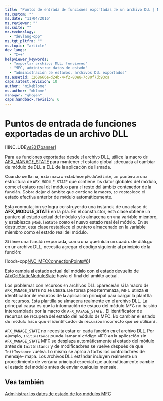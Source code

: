 ```yaml
---
title: "Puntos de entrada de funciones exportadas de un archivo DLL | Microsoft Docs"
ms.custom: ""
ms.date: "11/04/2016"
ms.reviewer: ""
ms.suite: ""
ms.technology: 
  - "devlang-cpp"
ms.tgt_pltfrm: ""
ms.topic: "article"
dev_langs: 
  - "C++"
helpviewer_keywords: 
  - "exportar archivos DLL, funciones"
  - "MFC, administrar datos de estado"
  - "administración de estados, archivos DLL exportados"
ms.assetid: 3268666e-d24b-44f2-80e8-7c80f73b93ca
caps.latest.revision: 10
author: "mikeblome"
ms.author: "mblome"
manager: "ghogen"
caps.handback.revision: 6
---
```

# Puntos de entrada de funciones exportadas de un archivo DLL
[!INCLUDE[vs2017banner](../assembler/inline/includes/vs2017banner.md)]

Para las funciones exportadas desde el archivo DLL, utilice la macro de [AFX\_MANAGE\_STATE](../Topic/AFX_MANAGE_STATE.md) para mantener el estado global adecuada al cambiar de módulo de DLL a DLL de la aplicación de llamada.  
  
 Cuando se llama, esta macro establece `pModuleState`, un puntero a una estructura de `AFX_MODULE_STATE` que contiene los datos globales del módulo, como el estado real del módulo para el resto del ámbito contenedor de la función.  Sobre dejar el ámbito que contiene la macro, se restablece el estado efectiva anterior de módulo automáticamente.  
  
 Esta conmutación se logra construyendo una instancia de una clase de **AFX\_MODULE\_STATE** en la pila.  En el constructor, esta clase obtiene un puntero al estado actual del módulo y lo almacena en una variable miembro, y establezca `pModuleState` como el nuevo estado real del módulo.  En su destructor, esta clase restablece el puntero almacenado en la variable miembro como el estado real del módulo.  
  
 Si tiene una función exportada, como una que inicia un cuadro de diálogo en un archivo DLL, necesita agregar el código siguiente al principio de la función:  
  
 [!code-cpp[NVC_MFCConnectionPoints#6](../mfc/codesnippet/CPP/exported-dll-function-entry-points_1.cpp)]  
  
 Esto cambia al estado actual del módulo con el estado devuelto de [AfxGetStaticModuleState](../Topic/AfxGetStaticModuleState.md) hasta el final del ámbito actual.  
  
 Los problemas con recursos en archivos DLL aparecerán si la macro de `AFX_MANAGE_STATE` no se utiliza.  De forma predeterminada, MFC utiliza el identificador de recursos de la aplicación principal para cargar la plantilla de recursos.  Esta plantilla se almacena realmente en el archivo DLL.  La principal causa es que la información de estado del módulo MFC no ha sido intercambiada por la macro de `AFX_MANAGE_STATE` .  El identificador de recursos se recupera del estado del módulo de MFC.  No cambiar el estado de módulo hace que el identificador de recursos incorrecto que se utilizará.  
  
 `AFX_MANAGE_STATE` no necesita estar en cada función en el archivo DLL.  Por ejemplo, `InitInstance` puede llamar al código MFC en la aplicación sin `AFX_MANAGE_STATE` MFC se desplaza automáticamente al estado del módulo antes de `InitInstance` y de modificadores se vuelve después de que `InitInstance` vuelva.  Lo mismo se aplica a todos los controladores de mensaje\- mapa.  Los archivos DLL estándar incluyen realmente un procedimiento de ventana principal especial que automáticamente cambie el estado del módulo antes de enviar cualquier mensaje.  
  
## Vea también  
 [Administrar los datos de estado de los módulos MFC](../mfc/managing-the-state-data-of-mfc-modules.md)